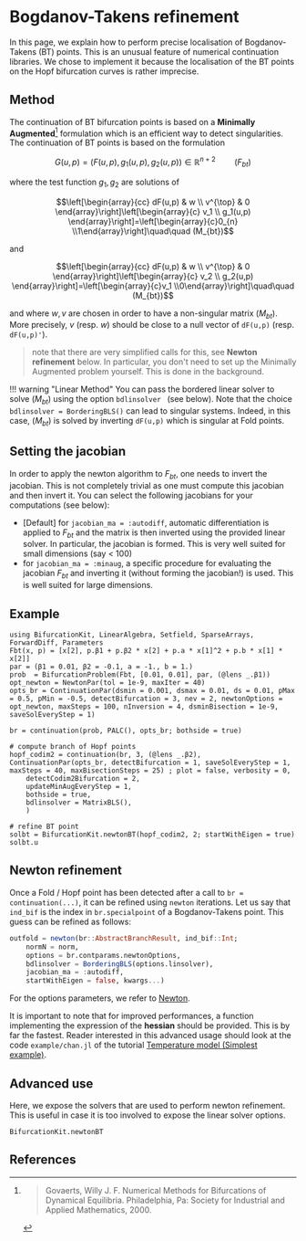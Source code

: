 # Bogdanov-Takens refinement

In this page, we explain how to perform precise localisation of Bogdanov-Takens (BT) points. This is an unusual feature of numerical continuation libraries. We chose to implement it because the localisation of the BT points on the Hopf bifurcation curves is rather imprecise.


## Method

The continuation of BT bifurcation points is based on a **Minimally Augmented**[^Govaerts] formulation which is an efficient way to detect singularities. The continuation of BT points is based on the formulation

$$G(u,p) = (F(u,p), g_1(u,p), g_2(u,p))\in\mathbb R^{n+2}\quad\quad (F_{bt})$$

where the test function $g_1,g_2$ are solutions of

$$\left[\begin{array}{cc}
dF(u,p) & w \\
v^{\top} & 0
\end{array}\right]\left[\begin{array}{c}
v_1 \\
g_1(u,p)
\end{array}\right]=\left[\begin{array}{c}0_{n} \\1\end{array}\right]\quad\quad (M_{bt})$$

and

$$\left[\begin{array}{cc}
dF(u,p) & w \\
v^{\top} & 0
\end{array}\right]\left[\begin{array}{c}
v_2 \\
g_2(u,p)
\end{array}\right]=\left[\begin{array}{c}v_1 \\0\end{array}\right]\quad\quad (M_{bt})$$

and where $w,v$ are chosen in order to have a non-singular matrix $(M_{bt})$. More precisely, $v$ (resp. $w$) should be close to a null vector of `dF(u,p)` (resp. `dF(u,p)'`).

> note that there are very simplified calls for this, see **Newton refinement** below. In particular, you don't need to set up the Minimally Augmented problem yourself. This is done in the background.

!!! warning "Linear Method"
    You can pass the bordered linear solver to solve $(M_{bt})$ using the option `bdlinsolver ` (see below). Note that the choice `bdlinsolver = BorderingBLS()` can lead to singular systems. Indeed, in this case, $(M_{bt})$ is solved by inverting `dF(u,p)` which is singular at Fold points.

## Setting the jacobian

In order to apply the newton algorithm to $F_{bt}$, one needs to invert the jacobian. This is not completely trivial as one must compute this jacobian and then invert it. You can select the following jacobians for your computations (see below):

- [Default] for `jacobian_ma = :autodiff`, automatic differentiation is applied to $F_{bt}$ and the matrix is then inverted using the provided linear solver. In particular, the jacobian is formed. This is very well suited for small dimensions  (say < 100)
- for `jacobian_ma = :minaug`, a specific procedure for evaluating the jacobian $F_{bt}$ and inverting it (without forming the jacobian!) is used. This is well suited for large dimensions.

## Example

```@example CODIM3
using BifurcationKit, LinearAlgebra, Setfield, SparseArrays, ForwardDiff, Parameters
Fbt(x, p) = [x[2], p.β1 + p.β2 * x[2] + p.a * x[1]^2 + p.b * x[1] * x[2]]
par = (β1 = 0.01, β2 = -0.1, a = -1., b = 1.)
prob  = BifurcationProblem(Fbt, [0.01, 0.01], par, (@lens _.β1))
opt_newton = NewtonPar(tol = 1e-9, maxIter = 40)
opts_br = ContinuationPar(dsmin = 0.001, dsmax = 0.01, ds = 0.01, pMax = 0.5, pMin = -0.5, detectBifurcation = 3, nev = 2, newtonOptions = opt_newton, maxSteps = 100, nInversion = 4, dsminBisection = 1e-9, saveSolEveryStep = 1)

br = continuation(prob, PALC(), opts_br; bothside = true)

# compute branch of Hopf points
hopf_codim2 = continuation(br, 3, (@lens _.β2), ContinuationPar(opts_br, detectBifurcation = 1, saveSolEveryStep = 1, maxSteps = 40, maxBisectionSteps = 25) ; plot = false, verbosity = 0,
	detectCodim2Bifurcation = 2,
	updateMinAugEveryStep = 1,
	bothside = true,
	bdlinsolver = MatrixBLS(),
	)

# refine BT point
solbt = BifurcationKit.newtonBT(hopf_codim2, 2; startWithEigen = true)
solbt.u
```


## Newton refinement

Once a Fold / Hopf point has been detected after a call to `br = continuation(...)`, it can be refined using `newton` iterations. Let us say that `ind_bif` is the index in `br.specialpoint` of a Bogdanov-Takens point. This guess can be refined as follows:

```julia
outfold = newton(br::AbstractBranchResult, ind_bif::Int;  
	normN = norm,
	options = br.contparams.newtonOptions,
	bdlinsolver = BorderingBLS(options.linsolver),
	jacobian_ma = :autodiff,
	startWithEigen = false, kwargs...)
```

For the options parameters, we refer to [Newton](@ref).

It is important to note that for improved performances, a function implementing the expression of the **hessian** should be provided. This is by far the fastest. Reader interested in this advanced usage should look at the code `example/chan.jl` of the tutorial [Temperature model (Simplest example)](@ref).

## Advanced use

Here, we expose the solvers that are used to perform newton refinement. This is useful in case it is too involved to expose the linear solver options.

```@docs
BifurcationKit.newtonBT
```

## References

[^Govaerts]: > Govaerts, Willy J. F. Numerical Methods for Bifurcations of Dynamical Equilibria. Philadelphia, Pa: Society for Industrial and Applied Mathematics, 2000.

[^Blank]: > Blank, H. J. de, Yu. A. Kuznetsov, M. J. Pekkér, and D. W. M. Veldman. “Degenerate Bogdanov–Takens Bifurcations in a One-Dimensional Transport Model of a Fusion Plasma.” Physica D: Nonlinear Phenomena 331 (September 15, 2016): 13–26. https://doi.org/10.1016/j.physd.2016.05.008.

[^Bindel]: > Bindel, D., M. Friedman, W. Govaerts, J. Hughes, and Yu.A. Kuznetsov. “Numerical Computation of Bifurcations in Large Equilibrium Systems in Matlab.” Journal of Computational and Applied Mathematics 261 (May 2014): 232–48. https://doi.org/10.1016/j.cam.2013.10.034.
